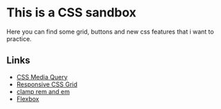 # This is a CSS sandbox

Here you can find some grid, buttons and new css features that i want to practice.

## Links

- [CSS Media Query](./mediaQuery/styles.css)
- [Responsive CSS Grid](./gridCss/styles.css)
- [clamp rem and em](./clamp/styles.css)
- [Flexbox](./flex/styles.css)
